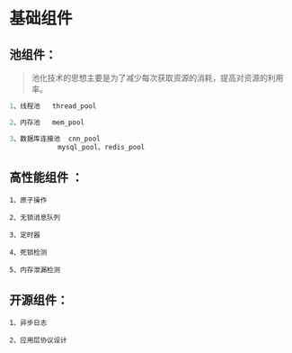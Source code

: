 # 基础组件

## 池组件：

> 池化技术的思想主要是为了减少每次获取资源的消耗，提高对资源的利用率。

```c
1、线程池   thread_pool

2、内存池   mem_pool

3、数据库连接池  cnn_pool	
    		mysql_pool、redis_pool
```

## 高性能组件 ：
    1、原子操作
    
    2、无锁消息队列
    
    3、定时器
    
    4、死锁检测
    
    5、内存泄漏检测

## 开源组件：
    1、异步日志
    
    2、应用层协议设计